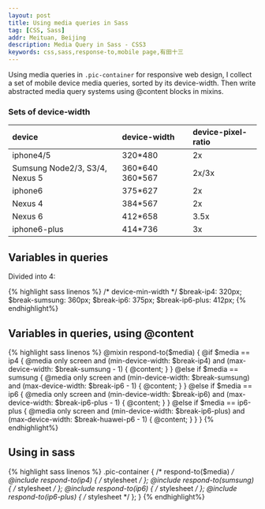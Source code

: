 ```yaml
---
layout: post
title: Using media queries in Sass
tag: [CSS, Sass]
addr: Meituan, Beijing
description: Media Query in Sass - CSS3
keywords: css,sass,response-to,mobile page,有田十三
---
```


Using media queries in `.pic-container` for responsive web design, I collect a set of mobile device media queries, sorted by its device-width. Then write abstracted media query systems using @content blocks in mixins.

<!--more-->

### Sets of device-width

| device  | device-width | device-pixel-ratio |
| :------ | :----------- | :----------------- |
| iphone4/5 | 320*480 | 2x |
| Sumsung Node2/3, S3/4, Nexus 5| 360\*640 360*567 | 2x/3x |
| iphone6 | 375*627 | 2x |
| Nexus 4 | 384*567 | 2x |
| Nexus 6 | 412*658 | 3.5x |
| iphone6-plus | 414*736 | 3x |

## Variables in queries

Divided into 4:

{% highlight sass linenos %}
/* device-min-width */
$break-ip4: 320px;
$break-sumsung: 360px;
$break-ip6: 375px;
$break-ip6-plus: 412px;
{% endhighlight%}

## Variables in queries, using @content

{% highlight sass linenos %}
@mixin respond-to($media) {
    @if $media == ip4 {
        @media only screen and (min-device-width: $break-ip4) and (max-device-width: $break-sumsung - 1) { @content; }
    }
    @else if $media == sumsung {
        @media only screen and (min-device-width: $break-sumsung) and (max-device-width: $break-ip6 - 1) { @content; }
    }
    @else if $media == ip6 {
        @media only screen and (min-device-width: $break-ip6) and (max-device-width: $break-ip6-plus - 1) { @content; }
    }
    @else if $media == ip6-plus {
        @media only screen and (min-device-width: $break-ip6-plus) and (max-device-width: $break-huawei-p6 - 1) { @content; }
    }
}
{% endhighlight%}

## Using in sass

{% highlight sass linenos %}
.pic-container {
    /* respond-to($media) */
    @include respond-to(ip4) { /* stylesheet */ };
    @include respond-to(sumsung) { /* stylesheet */ };
    @include respond-to(ip6) { /* stylesheet */ };
    @include respond-to(ip6-plus) { /* stylesheet */ };
}
{% endhighlight%}
